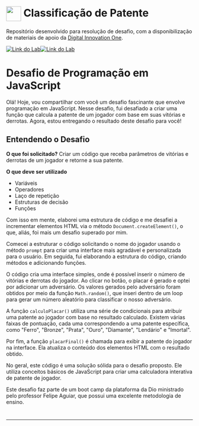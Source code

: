 <h1>
    <a href="https://www.dio.me/">
     <img align="center" width="40px" src="https://hermes.digitalinnovation.one/assets/diome/logo-minimized.png"></a>
    <span>Classificação de Patente</span>
</h1>

Repositório desenvolvido para resolução de desafio, com a disponibilização de materiais de apoio da [Digital Innovation One](https://www.dio.me/).

[![Link do Lab](https://img.shields.io/badge/▶-000?style=for-the-badge&logo=movie&logoColor=E94D5F)](https://web.dio.me/lab/calculadora-de-partidas-rankeadas/learning/8452fbc4-70fe-47e2-8cc1-81dcc0369bd7)[![Link do Lab](https://img.shields.io/badge/Acesse%20o%20Lab%20na%20Plataforma-fff?style=for-the-badge)](https://web.dio.me/lab/calculadora-de-partidas-rankeadas/learning/8452fbc4-70fe-47e2-8cc1-81dcc0369bd7)

# Desafio de Programação em JavaScript

Olá! Hoje, vou compartilhar com você um desafio fascinante que envolve programação em JavaScript. Nesse desafio, fui desafiado a criar uma função que calcula a patente de um jogador com base em suas vitórias e derrotas. Agora, estou entregando o resultado deste desafio para você!

## Entendendo o Desafio

**O que foi solicitado?**
Criar um código que receba parâmetros de vitórias e derrotas de um jogador e retorne a sua patente.

**O que deve ser utilizado**

- Variáveis
- Operadores
- Laço de repetição
- Estruturas de decisão
- Funções

Com isso em mente, elaborei uma estrutura de código e me desafiei a incrementar elementos HTML via o método `Document.createElement()`, o que, aliás, foi mais um desafio superado por mim.

Comecei a estruturar o código solicitando o nome do jogador usando o método `prompt` para criar uma interface mais agradável e personalizada para o usuário. Em seguida, fui elaborando a estrutura do código, criando métodos e adicionando funções.

O código cria uma interface simples, onde é possível inserir o número de vitórias e derrotas do jogador. Ao clicar no botão, o placar é gerado e optei por adicionar um adversário. Os valores gerados pelo adversário foram obtidos por meio da função `Math.random()`, que inseri dentro de um loop para gerar um número aleatório para classificar o nosso adversário.

A função `calculoPlacar()` utiliza uma série de condicionais para atribuir uma patente ao jogador com base no resultado calculado. Existem várias faixas de pontuação, cada uma correspondendo a uma patente específica, como "Ferro", "Bronze", "Prata", "Ouro", "Diamante", "Lendário" e "Imortal".

Por fim, a função `placarFinal()` é chamada para exibir a patente do jogador na interface. Ela atualiza o conteúdo dos elementos HTML com o resultado obtido.

No geral, este código é uma solução sólida para o desafio proposto. Ele utiliza conceitos básicos de JavaScript para criar uma calculadora interativa de patente de jogador.

Este desafio faz parte de um boot camp da plataforma da Dio ministrado pelo professor Felipe Aguiar, que possui uma excelente metodologia de ensino.

#

--- 
